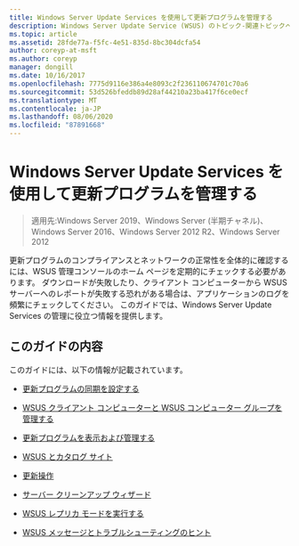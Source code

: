 ```yaml
---
title: Windows Server Update Services を使用して更新プログラムを管理する
description: Windows Server Update Service (WSUS) のトピック-関連トピックへのリンクが記載された Update Management の概要
ms.topic: article
ms.assetid: 28fde77a-f5fc-4e51-835d-8bc304dcfa54
author: coreyp-at-msft
ms.author: coreyp
manager: dongill
ms.date: 10/16/2017
ms.openlocfilehash: 7775d9116e386a4e8093c2f236110674701c70a6
ms.sourcegitcommit: 53d526bfeddb89d28af44210a23ba417f6ce0ecf
ms.translationtype: MT
ms.contentlocale: ja-JP
ms.lasthandoff: 08/06/2020
ms.locfileid: "87891668"
---
```

# <a name="update-management-with-windows-server-update-services"></a>Windows Server Update Services を使用して更新プログラムを管理する

>適用先:Windows Server 2019、Windows Server (半期チャネル)、Windows Server 2016、Windows Server 2012 R2、Windows Server 2012

更新プログラムのコンプライアンスとネットワークの正常性を全体的に確認するには、WSUS 管理コンソールのホーム ページを定期的にチェックする必要があります。 ダウンロードが失敗したり、クライアント コンピューターから WSUS サーバーへのレポートが失敗する恐れがある場合は、アプリケーションのログを頻繁にチェックしてください。 このガイドでは、Windows Server Update Services の管理に役立つ情報を提供します。

## <a name="in-this-guide"></a>このガイドの内容
このガイドには、以下の情報が記載されています。

-   [更新プログラムの同期を設定する](setting-up-update-synchronizations.md)

-   [WSUS クライアント コンピューターと WSUS コンピューター グループを管理する](managing-wsus-client-computers-and-wsus-computer-groups.md)

-   [更新プログラムを表示および管理する](viewing-and-managing-updates.md)

-   [WSUS とカタログ サイト](wsus-and-the-catalog-site.md)

-   [更新操作](updates-operations.md)

-   [サーバー クリーンアップ ウィザード](the-server-cleanup-wizard.md)

-   [WSUS レプリカ モードを実行する](running-wsus-replica-mode.md)

-   [WSUS メッセージとトラブルシューティングのヒント](wsus-messages-and-troubleshooting-tips.md)
